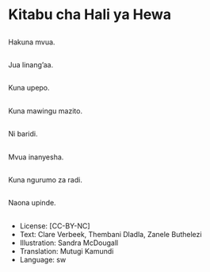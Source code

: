 # Kitabu cha Hali ya Hewa

##
Hakuna mvua.

##
Jua linang’aa.

##
Kuna upepo.

##
Kuna mawingu mazito.

##
Ni baridi.

##
Mvua inanyesha.

##
Kuna ngurumo za radi.

##
Naona upinde.

##
* License: [CC-BY-NC]
* Text: Clare Verbeek, Thembani Dladla, Zanele Buthelezi
* Illustration: Sandra McDougall
* Translation: Mutugi Kamundi
* Language: sw
